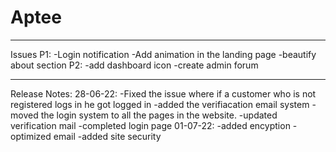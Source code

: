 # Aptee
**********************************************************************************************************
Issues
P1:
-Login notification
-Add animation in the landing page
-beautify about section
P2:
-add dashboard icon
-create admin forum

**********************************************************************************************************
Release Notes:
28-06-22: 
-Fixed the issue where if a customer who is not registered logs in he got logged in
-added the verifiacation email system
-moved the login system to all the pages in the website.
-updated verification mail
-completed login page
01-07-22:
-added encyption
-optimized email
-added site security

